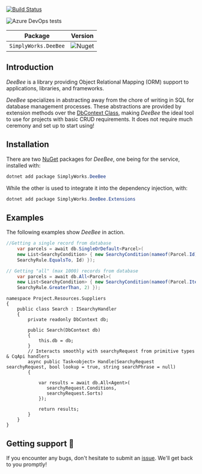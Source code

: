 [![Build Status](https://dev.azure.com/simplify9/Github%20Pipelines/_apis/build/status/simplify9.DeeBee?branchName=master)](https://dev.azure.com/simplify9/Github%20Pipelines/_build/latest?definitionId=168&branchName=master) 

![Azure DevOps tests](https://img.shields.io/azure-devops/tests/Simplify9/Github%20Pipelines/168?style=for-the-badge)


| **Package**       | **Version** |
| :----------------:|:----------------------:|
|```SimplyWorks.DeeBee```| ![Nuget](https://img.shields.io/nuget/v/SimplyWorks.DeeBee?style=for-the-badge)


## Introduction 
*DeeBee* is a library providing Object Relational Mapping (ORM) support to applications, libraries, and frameworks. 

*DeeBee* specializes in abstracting away from the chore of writing in SQL for database management processes. These abstractions are provided by extension methods over the [DbContext Class](https://docs.microsoft.com/en-us/dotnet/api/system.data.entity.dbcontext?view=entity-framework-6.2.0), making *DeeBee* the ideal tool to use for projects with basic CRUD requirements. It does not require much ceremony and set up to start using!


## Installation 
There are two [NuGet](https://www.nuget.org/packages/SimplyWorks.DeeBee/) packages for *DeeBee*, one being for the service, installed with:
```csharp
dotnet add package SimplyWorks.DeeBee 
```
While the other is used to integrate it into the dependency injection, with: 
```csharp
dotnet add package SimplyWorks.DeeBee.Extensions
```


## Examples
The following examples show *DeeBee* in action. 

```csharp
//Getting a single record from database
    var parcels = await db.SingleOrDefault<Parcel>(
    new List<SearchyCondition> { new SearchyCondition(nameof(Parcel.Id),
    SearchyRule.EqualsTo, Id) });
```

```csharp
// Getting "all" (max 1000) records from database
    var parcels = await db.All<Parcel>(
    new List<SearchyCondition> { new SearchyCondition(nameof(Parcel.ItemCount),
    SearchyRule.GreaterThan, 2) });
```

```chsharp
namespace Project.Resources.Suppliers
{
    public class Search : ISearchyHandler
    {
        private readonly DbContext db;

        public Search(DbContext db)
        {
            this.db = db;
        }
        // Interacts smoothly with searchyRequest from primitive types & CqApi handlers
        async public Task<object> Handle(SearchyRequest searchyRequest, bool lookup = true, string searchPhrase = null)
        {

            var results = await db.All<Agent>(
               searchyRequest.Conditions,
               searchyRequest.Sorts)
            });

            return results;
        }
    }
}
```


## Getting support 👷
If you encounter any bugs, don't hesitate to submit an [issue](https://github.com/simplify9/DeeBee/issues). We'll get back to you promptly!
